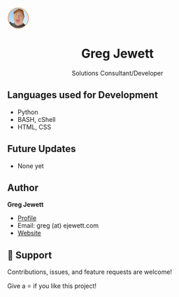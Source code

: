 <img align="center" src="https://github.com/jewettg/jewettg/blob/main/2022-wow-orange-circle.png" height="50">
<h1 align="center">Greg Jewett</h1>

<p align="center">Solutions Consultant/Developer</p>



## Languages used for Development

- Python
- BASH, cShell
- HTML, CSS

## Future Updates

- None yet

## Author

**Greg Jewett**

- [Profile](https://github.com/jewettg "Rohit jain")
- Email:  greg (at) ejewett.com
- [Website](https://sites.google.com/ejewett.com/gregjewett "Personal Website")

## 🤝 Support

Contributions, issues, and feature requests are welcome!

Give a ⭐️ if you like this project!